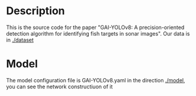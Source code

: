 # Description
This is the source code for the paper "GAI-YOLOv8: A precision-oriented detection algorithm for identifying fish targets in sonar images". Our data is in [./dataset](./dataset/images)
# Model
The model configuration file is GAI-YOLOv8.yaml in the direction [./model](./model/GAI-YOLOv8.yaml), you can see the network constructiuon of it
